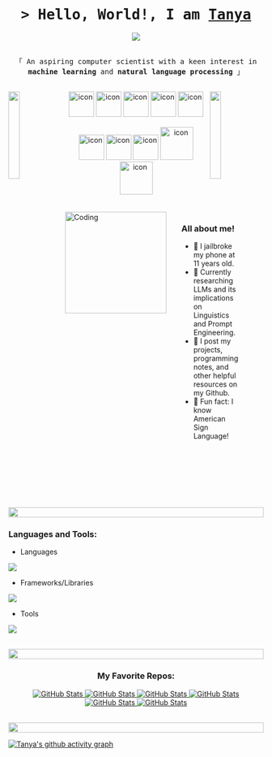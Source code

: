 <h1 align="center">
    <samp>&gt; Hello, World!, I am
        <b><a target="_blank" href="https://www.linkedin.com/in/tanya-budhrani-2ba871193/">Tanya</a></b>
    </samp>
</h1>

<p align="center">
  <a href="https://github.com/tanyabudhrani"><img src="https://readme-typing-svg.herokuapp.com?lines=Computer+Science+Major;Lingusitics+Minor;DS%20|%20AI%20|%20ML%20Enthusiast;Aspiring+Learner+and+Researcher&center=true&width=500&height=50"></a>
</p>

<p align="center"> 
  <samp>
    <br>
    「 An aspiring computer scientist with a keen interest in <b>machine learning</b> and <b>natural language processing</b> 」
    <br>
    <br>
  </samp>
</p>

<img align="left" src="https://user-images.githubusercontent.com/65187002/144930161-2f783401-8d27-4fdf-a2f7-cc0ba32f1f1f.gif" width="21%" style="display:inline;">
<img align="right" src="https://user-images.githubusercontent.com/65187002/144930161-2f783401-8d27-4fdf-a2f7-cc0ba32f1f1f.gif" width="21%" style="display:inline;">

<div align="center">
  <img src="https://techstack-generator.vercel.app/java-icon.svg" alt="icon" width="50" height="50" />
  <img src="https://techstack-generator.vercel.app/python-icon.svg" alt="icon" width="50" height="50" />
  <img src="https://techstack-generator.vercel.app/js-icon.svg" alt="icon" width="50" height="50" />
  <img src="https://techstack-generator.vercel.app/react-icon.svg" alt="icon" width="50" height="50" />
  <img src="https://techstack-generator.vercel.app/mysql-icon.svg" alt="icon" width="50" height="50" />
</div>

<br>

<div align="center">
  <img src="https://techstack-generator.vercel.app/docker-icon.svg" alt="icon" width="50" height="50" />
  <img src="https://techstack-generator.vercel.app/aws-icon.svg" alt="icon" width="50" height="50" />
  <img src="https://techstack-generator.vercel.app/github-icon.svg" alt="icon" width="50" height="50" />
  <img src="https://techstack-generator.vercel.app/csharp-icon.svg" alt="icon" width="65" height="65" />
  <img src="https://techstack-generator.vercel.app/cpp-icon.svg" alt="icon" width="65" height="65" />
</div>

<br>
<br>

<div style="display: flex; justify-content: space-between;">
    <img align="right" alt="Coding" width="200" src="https://user-images.githubusercontent.com/74038190/212750996-938b257b-266c-45a7-9af7-655341c0f58b.gif" style="margin-right: 30px;">
    <div>
        <h3>All about me!</h3>
        <ul>
            <li>👾 I jailbroke my phone at 11 years old.</li>
            <li>🔭 Currently researching LLMs and its implications on Linguistics and Prompt Engineering.</li>
            <li>📕 I post my projects, programming notes, and other helpful resources on my Github.</li>
            <li>🎵 Fun fact: I know American Sign Language!</li>
        </ul>
    </div>
</div>

<br>
<br>

<img src="https://i.imgur.com/dBaSKWF.gif" height="20" width="100%">

<h3 align="left">Languages and Tools:</h3>

- Languages
<p align="left">
  <a href="https://skillicons.dev">
    <img src="https://skillicons.dev/icons?i=bash,java,c,cpp,cs,css,html,js,mysql,py,r" />
  </a>
</p>

- Frameworks/Libraries
<p align="left">
  <a href="https://skillicons.dev">
    <img src="https://skillicons.dev/icons?i=angular,react,nextjs,pytorch,qt,tensorflow,threejs,vue,nodejs" />
  </a>
</p>

- Tools
<p align="left">
  <a href="https://skillicons.dev">
    <img src="https://skillicons.dev/icons?i=github,docker,eclipse,anaconda,nginx,vscode,postman,linux,kali,notion,obsidan" />
  </a>
</p>

<br/>

<img src="https://i.imgur.com/dBaSKWF.gif" height="20" width="100%">

<br>

<h3 align="center">My Favorite Repos:</h3>

<div>
  <p align="center">
    <a href="https://github.com/tanyabudhrani/covid-tracker">
      <img src="https://github-readme-stats.vercel.app/api/pin/?username=tanyabudhrani&repo=covid-tracker&theme=tokyonight" alt="GitHub Stats" />
    </a>
    <a href="https://github.com/tanyabudhrani/SkyByte">
      <img src="https://github-readme-stats.vercel.app/api/pin/?username=tanyabudhrani&repo=SkyByte&theme=tokyonight" alt="GitHub Stats" />
    </a>
    <a href="https://github.com/tanyabudhrani/tanyasthoughts">
      <img src="https://github-readme-stats.vercel.app/api/pin/?username=tanyabudhrani&repo=tanyasthoughts&theme=tokyonight" alt="GitHub Stats" />
    </a>
    <a href="https://github.com/tanyabudhrani/tanyabudhrani.github.io">
        <img src="https://github-readme-stats.vercel.app/api/pin/?username=tanyabudhrani&repo=tanyabudhrani.github.io&theme=tokyonight" alt="GitHub Stats" />
    </a>
    <a href="https://github.com/tanyabudhrani/cybersifyph">
        <img src="https://github-readme-stats.vercel.app/api/pin/?username=tanyabudhrani&repo=cybersifyph&theme=tokyonight" alt="GitHub Stats" />
    </a>
      <a href="https://github.com/jyotsna-venkatesan/Powehi">
        <img src="https://github-readme-stats.vercel.app/api/pin/?username=jyotsna-venkatesan&repo=Powehi&theme=tokyonight" alt="GitHub Stats" />
    </a>
  </p>
</div>

<br>
<img src="https://i.imgur.com/dBaSKWF.gif" height="20" width="100%">
<br>

[![Tanya's github activity graph](https://github-readme-activity-graph.vercel.app/graph?username=tanyabudhrani&theme=tokyo-night)](https://github.com/ashutosh00710/github-readme-activity-graph)

